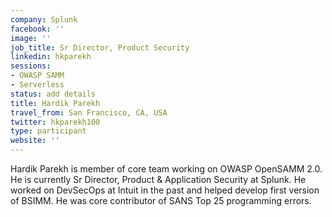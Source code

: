 ```yaml
---
company: Splunk
facebook: ''
image: ''
job_title: Sr Director, Product Security
linkedin: hkparekh
sessions:
- OWASP SAMM
- Serverless
status: add details
title: Hardik Parekh
travel_from: San Francisco, CA, USA
twitter: hkparekh100
type: participant
website: ''
---
```


Hardik Parekh is member of core team working on OWASP OpenSAMM 2.0. He is currently Sr Director, Product & Application Security at Splunk. He worked on DevSecOps at Intuit in the past and helped develop first version of BSIMM. He was core contributor of SANS Top 25 programming errors.